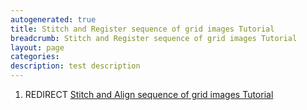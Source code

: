 ```yaml
---
autogenerated: true
title: Stitch and Register sequence of grid images Tutorial
breadcrumb: Stitch and Register sequence of grid images Tutorial
layout: page
categories: 
description: test description
---
```


1.  REDIRECT [Stitch and Align sequence of grid images Tutorial](Stitch_and_Align_sequence_of_grid_images_Tutorial "wikilink")
